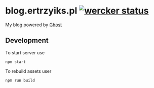 # blog.ertrzyiks.pl [![wercker status](https://app.wercker.com/status/7efbd441d3ef61bba04ee2141273ac62/s/master "wercker status")](https://app.wercker.com/project/bykey/7efbd441d3ef61bba04ee2141273ac62)

My blog powered by [Ghost](https://ghost.org/)

## Development

To start server use 
```
npm start
```

To rebuild assets user
```
npm run build
```

